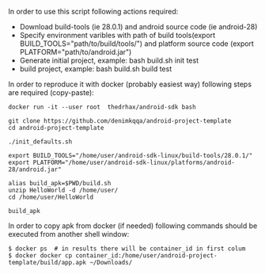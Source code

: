In order to use this script following actions required:
- Download build-tools (ie 28.0.1) and android source code (ie android-28)
- Specify environment varibles with path of build tools(export BUILD_TOOLS="path/to/build/tools/") and platform source code (export PLATFORM="path/to/android.jar")
- Generate initial project, example: bash build.sh init test
- build project, example: bash build.sh build test

In order to reproduce it with docker (probably easiest way) following steps are required (copy-paste):
```
docker run -it --user root  thedrhax/android-sdk bash

git clone https://github.com/denimkqqa/android-project-template 
cd android-project-template

./init_defaults.sh

export BUILD_TOOLS="/home/user/android-sdk-linux/build-tools/28.0.1/"
export PLATFORM="/home/user/android-sdk-linux/platforms/android-28/android.jar"

alias build_apk=$PWD/build.sh 
unzip HelloWorld -d /home/user/
cd /home/user/HelloWorld

build_apk
```

In order to copy apk from docker (if needed) following commands should be executed from another shell window:
```
$ docker ps  # in results there will be container_id in first colum
$ docker docker cp container_id:/home/user/android-project-template/build/app.apk ~/Downloads/
```
